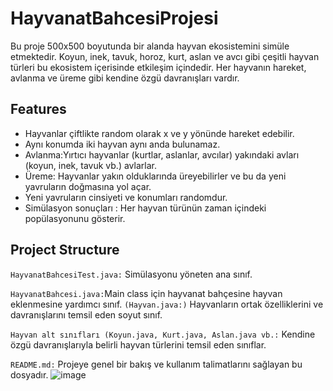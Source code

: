 # HayvanatBahcesiProjesi

Bu proje 500x500 boyutunda bir alanda hayvan ekosistemini simüle etmektedir. Koyun, inek, tavuk, horoz, kurt, aslan ve avcı gibi çeşitli hayvan türleri bu ekosistem içerisinde etkileşim içindedir. Her hayvanın hareket, avlanma ve üreme gibi kendine özgü davranışları vardır.

## Features 
-  Hayvanlar çiftlikte random olarak x ve y yönünde hareket edebilir.
-  Aynı konumda iki hayvan aynı anda bulunamaz.
-  Avlanma:Yırtıcı hayvanlar (kurtlar, aslanlar, avcılar) yakındaki avları (koyun, inek, tavuk vb.) avlarlar.
-  Üreme: Hayvanlar yakın olduklarında üreyebilirler ve bu da yeni yavruların doğmasına yol açar.
-  Yeni yavruların cinsiyeti ve konumları randomdur. 
-  Simülasyon sonuçları : Her hayvan türünün zaman içindeki popülasyonunu gösterir.

## Project Structure

`HayvanatBahcesiTest.java:`  Simülasyonu yöneten ana sınıf.

`HayvanatBahcesi.java:`Main class için hayvanat bahçesine hayvan eklenmesine yardımcı sınıf.
`(Hayvan.java:)` Hayvanların ortak özelliklerini ve davranışlarını temsil eden soyut sınıf.

`Hayvan alt sınıfları (Koyun.java, Kurt.java, Aslan.java vb.:` Kendine özgü davranışlarıyla belirli hayvan türlerini temsil eden sınıflar.

`README.md:` Projeye genel bir bakış ve kullanım talimatlarını sağlayan bu dosyadır.
![image](https://github.com/sena-nur/HayvanatBahcesiProjesi/assets/80694577/b466892d-4f65-4a70-ae4f-ef17bc3682fb)

